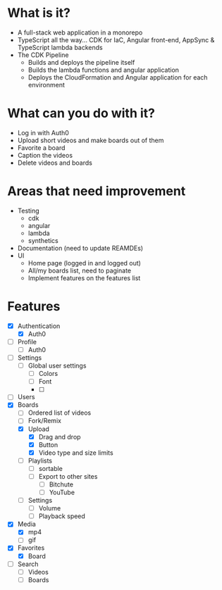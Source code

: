 # What is it?
- A full-stack web application in a monorepo
- TypeScript all the way... CDK for IaC, Angular front-end, AppSync & TypeScript lambda backends
- The CDK Pipeline
  - Builds and deploys the pipeline itself
  - Builds the lambda functions and angular application
  - Deploys the CloudFormation and Angular application for each environment

# What can you do with it?
- Log in with Auth0
- Upload short videos and make boards out of them
- Favorite a board
- Caption the videos
- Delete videos and boards

# Areas that need improvement
- Testing
  - cdk
  - angular
  - lambda
  - synthetics
- Documentation (need to update REAMDEs)
- UI
  - Home page (logged in and logged out)
  - All/my boards list, need to paginate
  - Implement features on the features list

# Features

- [x] Authentication
	- [x] Auth0
- [ ] Profile
	- [ ] Auth0
- [ ] Settings
	- [ ] Global user settings
		- [ ] Colors
		- [ ] Font
		- [ ] 
- [ ] Users
- [x] Boards
	- [ ] Ordered list of videos
	- [ ] Fork/Remix
	- [x] Upload
		- [x] Drag and drop
		- [x] Button
		- [x] Video type and size limits
	- [ ] Playlists
		- [ ] sortable
		- [ ] Export to other sites
			- [ ] Bitchute
			- [ ] YouTube
	- [ ] Settings
		- [ ] Volume
		- [ ] Playback speed
- [x] Media
	- [x] mp4
	- [ ] gif
- [x] Favorites
	- [x] Board
- [ ] Search
	- [ ] Videos
	- [ ] Boards